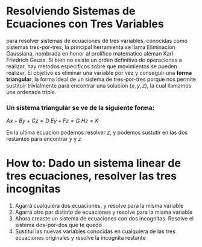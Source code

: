 # Resolviendo Sistemas de Ecuaciones con Tres Variables

para resolver sistemas de ecuaciones de tres variables, conocidas como sistemas tres-por-tres, la principal herramienta se llama Eliminacion Gaussiana, nombrada en honor al prolifico matematico aléman Karl Friedrich Gauss. Si bien no existe un orden definitivo de operaciones a realizar, hay metodos especificos sobre que movimientos se pueden realizar. El objetivo es eliminar una variable por vez y conseguir una **forma triangular**, la forma ideal de un sistema de tres-por-tres porque nos permite sustituir trivialmente para encontrar una solucion $(x,y,z)$, la cual llamamos una ordenada triple.

### Un sistema triangular se ve de la siguiente forma:
$Ax + By + Cz = D$
$Ey + Fz = G$
$Hz = K$

En la ultima ecuacion podemos resolver $z$, y podemos sustutir en las dos restantes para encontrar $y$ y $z$

# How to: Dado un sistema linear de tres ecuaciones, resolver las tres incognitas
1. Agarrá cualquiera dos ecuaciones, y resolve para la misma variable
2. Agarrá otro par distinto de ecuaciones y resolve para la misma variable
3. Ahora creaste un sistema de ecuaciones con dos incognitas. Resolve el sistema dos-por-dos que te quedo
4. Sustituí las nuevas variables conocidas en cualquiera de las tres ecuaciones originales y resolve la incognita restante
